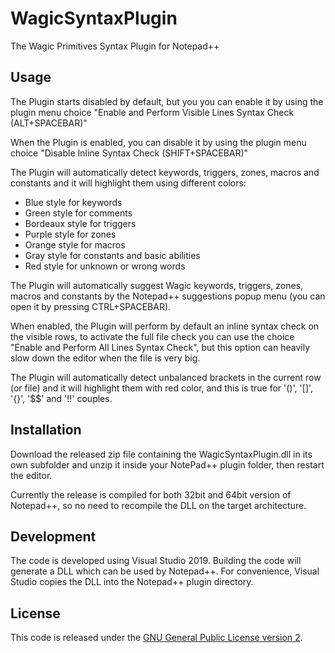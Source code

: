 # WagicSyntaxPlugin
The Wagic Primitives Syntax Plugin for Notepad++

## Usage
The Plugin starts disabled by default, but you you can enable it by using the plugin menu choice "Enable and Perform Visible Lines Syntax Check (ALT+SPACEBAR)"

When the Plugin is enabled, you can disable it by using the plugin menu choice "Disable Inline Syntax Check (SHIFT+SPACEBAR)"

The Plugin will automatically detect keywords, triggers, zones, macros and constants and it will highlight them using different colors:
- Blue style for keywords
- Green style for comments
- Bordeaux style for triggers
- Purple style for zones
- Orange style for macros
- Gray style for constants and basic abilities
- Red style for unknown or wrong words

The Plugin will automatically suggest Wagic keywords, triggers, zones, macros and constants by the Notepad++ suggestions popup menu (you can open it by pressing CTRL+SPACEBAR).

When enabled, the Plugin will perform by default an inline syntax check on the visible rows, to activate the full file check you can use the choice "Enable and Perform All Lines Syntax Check", but this option can heavily slow down the editor when the file is very big.

The Plugin will automatically detect unbalanced brackets in the current row (or file) and it will highlight them with red color, and this is true for '()', '[]', '{}', '$$' and '!!' couples.

## Installation
Download the released zip file containing the WagicSyntaxPlugin.dll in its own subfolder and unzip it inside your NotePad++ plugin folder, then restart the editor.

Currently the release is compiled for both 32bit and 64bit version of Notepad++, so no need to recompile the DLL on the target architecture.

## Development
The code is developed using Visual Studio 2019. Building the code will generate a DLL which can be used by Notepad++. For convenience, Visual Studio copies the DLL into the Notepad++ plugin directory.

## License
This code is released under the [GNU General Public License version 2](http://www.gnu.org/licenses/gpl-2.0.txt).
